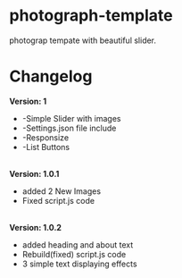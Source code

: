 photograph-template
===================

photograp tempate with beautiful slider.

<h1>Changelog</h1>

<b>Version: 1</b>
<ul>
<li>
-Simple Slider with images
</li>
<li>
-Settings.json file include
</li>
<li>
-Responsize</li>
<li>
-List Buttons
</li>
</ul>
<br>
<b>Version: 1.0.1</b>
<ul>
<li>
added 2 New Images 
</li>
<li>
Fixed script.js code 
</li>
</ul>
<br>
<b>Version: 1.0.2</b>
<ul>
<li>
added heading and about text 
</li>
<li>
Rebuild(fixed) script.js code 
</li>
<li>
3 simple text displaying effects 
</li>
</ul>
